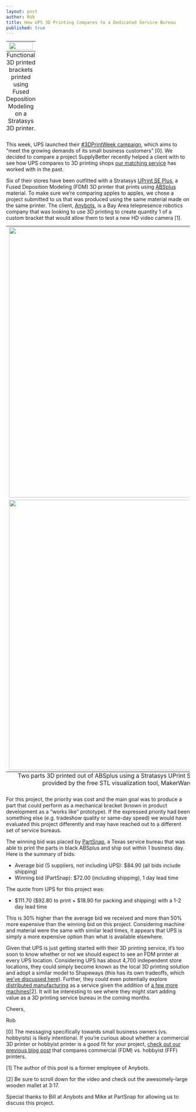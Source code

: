```yaml
--- 
layout: post
author: Rob
title: How UPS 3D Printing Compares to a Dedicated Service Bureau
published: true
---
```


<table class="image" style="margin: auto;">
<caption align="bottom">Functional 3D printed brackets printed using Fused Deposition Modeling on a Stratasys 3D printer. </caption>
<tr><td><img src="https://s3.amazonaws.com/supplybetter_images/Blog+Images/SupplyBetter-FDM_parts.jpg" width="100%"></td></tr>
</table>

<p>This week, UPS launched their <a href="http://www.theupsstore.com/small-business-solutions/Pages/3D-printing.aspx" target="_blank">#3DPrintWeek campaign</a>, which aims to “meet the growing demands of its small business customers” [0]. We decided to compare a project SupplyBetter recently helped a client with to see how UPS compares to 3D printing shops <a href="http://supplybetter.com" target="_blank">our matching service</a> has worked with in the past.</p>

<p>Six of their stores have been outfitted with a Stratasys <a href="http://www.stratasys.com/~/media/Main/Secure/System_Spec_Sheets-SS/DimensionProductSpecs/uPrintSESellSheet-INTL-ENG-10-13%20WEB.pdf" target="_blank">UPrint SE Plus</a>, a Fused Deposition Modeling (FDM) 3D printer that prints using <a href="http://www.stratasys.com/~/media/Main/Secure/material%20Specs%20MS/Fortus-Material-Specs/Fortus-MS-ABSplus-01-13-web.ashx" target="_blank">ABSplus</a> material. To make sure we’re comparing apples to apples, we chose a project submitted to us that was produced using the same material made on the same printer. The client, <a href="https://www.anybots.com/" target="_blank">Anybots</a>, is a Bay Area telepresence robotics company that was looking to use 3D printing to create quantity 1 of a custom bracket that would allow them to test a new HD video camera [1]. </p>

<table class="image" style="margin: auto;">
<caption align="bottom">Two parts 3D printed out of ABSplus using a Stratasys UPrint SE plus machine. Visualization provided by the free STL visualization tool, MakerWare (version 2.4.1.35).</caption>
<tr><td><img src="https://s3.amazonaws.com/supplybetter_images/Blog+Images/SupplyBetter-PART1.png" width="740"></td></tr>
<tr><td><img src="https://s3.amazonaws.com/supplybetter_images/Blog+Images/SupplyBetter-PART2.png" width="740"></td></tr>
</table>

<p>For this project, the priority was cost and the main goal was to produce a part that could perform as a mechanical bracket (known in product development as a “works like” prototype). If the expressed priority had been something else (e.g. tradeshow quality or same-day speed) we would have evaluated this project differently and may have reached out to a different set of service bureaus.</p>

<p>The winning bid was placed by <a href="https://www.partsnap.com/3d-printing/3d-printing-materials-stratasys-fdm/" target="_blank">PartSnap</a>, a Texas service bureau that was able to print the parts in black ABSplus and ship out within 1 business day. Here is the summary of bids:</p>

<ul>
<li>Average bid (5 suppliers, not including UPS): $84.90 (all bids include shipping)</li>
<li>Winning bid (PartSnap): $72.00 (including shipping), 1 day lead time</li>
</ul>

<p>The quote from UPS for this project was:</p>
<ul>
  <li>$111.70 ($92.80 to print + $18.90 for packing and shipping) with a 1-2 day lead time</li>
</ul>

<p>This is 30% higher than the average bid we received and more than 50% more expensive than the winning bid on this project. Considering machine and material were the same with similar lead times, it appears that UPS is simply a more expensive option than what is available elsewhere.</p>

<p>Given that UPS is just getting started with their 3D printing service, it’s too soon to know whether or not we should expect to see an FDM printer at every UPS location. Considering UPS has about 4,700 independent store locations, they could simply become known as the local 3D printing solution and adopt a similar model to Shapeways (this has its own tradeoffs, which <a href="https://www.supplybetter.com/blog/shapeways-vs-supplybetter" target="_blank">we’ve discussed here</a>). Further, they could even potentially explore <a href="http://qz.com/97059/atfab-future-of-manufacturing/" target="_blank">distributed manufacturing</a> as a service given the addition of <a href="http://www.shopbotblog.com/index.php/2014/06/homebuilt-is-re-inventing-homebuilding-with-distributed-manufacturing-and-shopbots/" target="_blank">a few more machines</a>[2]. It will be interesting to see where they might start adding value as a 3D printing service bureau in the coming months.</p>


<p>Cheers,</p>
<p>Rob</p>

<div class="footer">
  <p>[0] The messaging specifically towards small business owners (vs. hobbyists) is likely intentional. If you’re curious about whether a commercial 3D printer or hobbyist printer is a good fit for your project, <a href="https://www.supplybetter.com/blog/choosing-fff-vs-fdm.html" target="_blank">check out our previous blog post</a> that compares commercial (FDM) vs. hobbyist (FFF) printers. </p>
  <p>[1] The author of this post is a former employee of Anybots.</p>
  <p>[2] Be sure to scroll down for the video and check out the awesomely-large wooden mallet at 3:17. </p>
  <p>Special thanks to Bill at Anybots and Mike at PartSnap for allowing us to discuss this project. </p>

</div>
